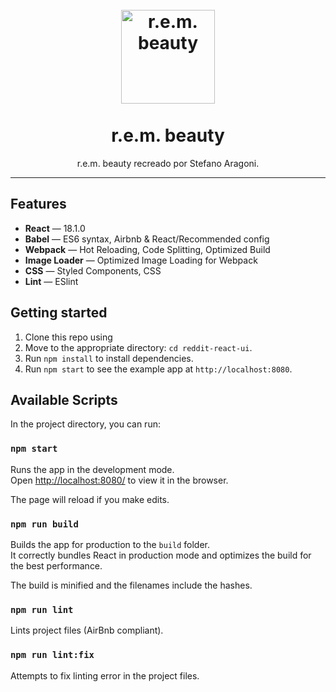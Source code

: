<h1 align="center">
<br>
  <a href="https://juanelcaballo.club/20261/rembeauty/"><img src="https://cdn.shopify.com/s/files/1/0581/3849/3094/files/rem-beauty-logo.png?v=1478983358546691362" alt="r.e.m. beauty" width=150"></a>
<br>
<br>
r.e.m. beauty
</h1>

<p align="center">r.e.m. beauty recreado por Stefano Aragoni.</p>

<hr />

## Features

- **React** — 18.1.0
- **Babel** — ES6 syntax, Airbnb & React/Recommended config
- **Webpack**  — Hot Reloading, Code Splitting, Optimized Build
- **Image Loader**  — Optimized Image Loading for Webpack
- **CSS** — Styled Components, CSS
- **Lint** — ESlint

## Getting started

1. Clone this repo using
2. Move to the appropriate directory: `cd reddit-react-ui`.<br />
3. Run `npm install` to install dependencies.<br />
4. Run `npm start` to see the example app at `http://localhost:8080`.

## Available Scripts

In the project directory, you can run:

### `npm start`

Runs the app in the development mode.<br>
Open [http://localhost:8080/](http://localhost:8080/) to view it in the browser.

The page will reload if you make edits.<br>

### `npm run build`

Builds the app for production to the `build` folder.<br>
It correctly bundles React in production mode and optimizes the build for the best performance.

The build is minified and the filenames include the hashes.<br>

### `npm run lint`

Lints project files (AirBnb compliant).

### `npm run lint:fix`

Attempts to fix linting error in the project files.
